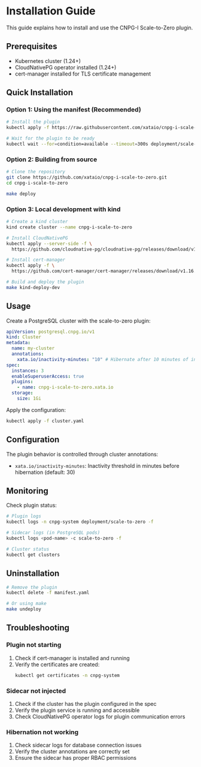 # Installation Guide

This guide explains how to install and use the CNPG-I Scale-to-Zero plugin.

## Prerequisites

- Kubernetes cluster (1.24+)
- CloudNativePG operator installed (1.24+)
- cert-manager installed for TLS certificate management

## Quick Installation

### Option 1: Using the manifest (Recommended)

```bash
# Install the plugin
kubectl apply -f https://raw.githubusercontent.com/xataio/cnpg-i-scale-to-zero/main/manifest.yaml

# Wait for the plugin to be ready
kubectl wait --for=condition=available --timeout=300s deployment/scale-to-zero -n cnpg-system
```

### Option 2: Building from source

```bash
# Clone the repository
git clone https://github.com/xataio/cnpg-i-scale-to-zero.git
cd cnpg-i-scale-to-zero

make deploy
```

### Option 3: Local development with kind

```bash
# Create a kind cluster
kind create cluster --name cnpg-i-scale-to-zero

# Install CloudNativePG
kubectl apply --server-side -f \
  https://github.com/cloudnative-pg/cloudnative-pg/releases/download/v1.24.1/cnpg-1.24.1.yaml

# Install cert-manager
kubectl apply -f \
  https://github.com/cert-manager/cert-manager/releases/download/v1.16.1/cert-manager.yaml

# Build and deploy the plugin
make kind-deploy-dev
```

## Usage

Create a PostgreSQL cluster with the scale-to-zero plugin:

```yaml
apiVersion: postgresql.cnpg.io/v1
kind: Cluster
metadata:
  name: my-cluster
  annotations:
    xata.io/inactivity-minutes: "10" # Hibernate after 10 minutes of inactivity
spec:
  instances: 3
  enableSuperuserAccess: true
  plugins:
    - name: cnpg-i-scale-to-zero.xata.io
  storage:
    size: 1Gi
```

Apply the configuration:

```bash
kubectl apply -f cluster.yaml
```

## Configuration

The plugin behavior is controlled through cluster annotations:

- `xata.io/inactivity-minutes`: Inactivity threshold in minutes before hibernation (default: 30)

## Monitoring

Check plugin status:

```bash
# Plugin logs
kubectl logs -n cnpg-system deployment/scale-to-zero -f

# Sidecar logs (in PostgreSQL pods)
kubectl logs <pod-name> -c scale-to-zero -f

# Cluster status
kubectl get clusters
```

## Uninstallation

```bash
# Remove the plugin
kubectl delete -f manifest.yaml

# Or using make
make undeploy
```

## Troubleshooting

### Plugin not starting

1. Check if cert-manager is installed and running
2. Verify the certificates are created:
   ```bash
   kubectl get certificates -n cnpg-system
   ```

### Sidecar not injected

1. Check if the cluster has the plugin configured in the spec
2. Verify the plugin service is running and accessible
3. Check CloudNativePG operator logs for plugin communication errors

### Hibernation not working

1. Check sidecar logs for database connection issues
2. Verify the cluster annotations are correctly set
3. Ensure the sidecar has proper RBAC permissions
